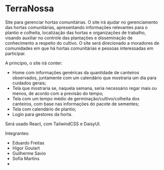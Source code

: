 # TerraNossa

Site para gerenciar hortas comunitárias.
O site irá ajudar no gerenciamento das hortas comunitárias, apresentando informações relevantes para o plantio e colheita, localização das hortas e organizações de trabalho, visando auxiliar no controle das plantações e disseminação de conhecimento a respeito do cultivo. O site será direcionado a moradores de comunidades em que há hortas comunitárias e pessoas interessadas em participar.

A princípio, o site irá conter:
- Home com informações genéricas da quantidade de canteiros observados, juntamente com um calendário que mostraria um dia para cuidados gerais;
- Tela que mostraria se, naquela semana, seria necessário regar mais ou menos, de acordo com a previsão do tempo;
- Tela com um tempo médio de germinação/cultivo/colheita dos canteiros, com base nas informações do pacote de sementes;
- Tela com calendário de plantio;
- Login para gestores da horta.

Será usado React, com TailwindCSS e DaisyUI.

Integrantes:
- Eduardo Freitas
- Higor Goulart
- Guilherme Savio
- Sofia Martins
- 
